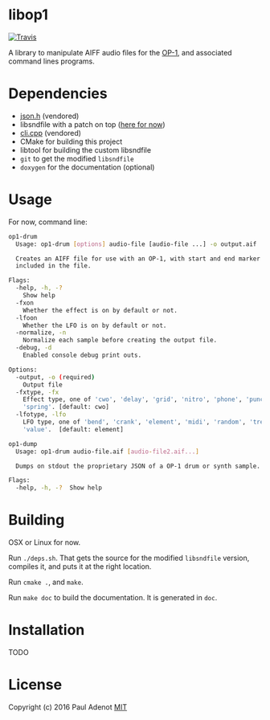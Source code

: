 # libop1

[![Travis](https://img.shields.io/travis/padenot/libop1.svg)](https://travis-ci.org/padenot/libop1)

A library to manipulate AIFF audio files for the
[OP-1](https://www.teenageengineering.com/products/op-1), and associated command
lines programs.

# Dependencies

- [json.h](https://github.com/nlohmann/json) (vendored)
- libsndfile with a patch on top ([here for now](http://github.com/padenot/libsndfile))
- [cli.cpp](https://github.com/KoltesDigital/cli.cpp) (vendored)
- CMake for building this project
- libtool for building the custom libsndfile
- `git` to get the modified `libsndfile`
- `doxygen` for the documentation (optional)

# Usage

For now, command line:

```sh
op1-drum
  Usage: op1-drum [options] audio-file [audio-file ...] -o output.aif

  Creates an AIFF file for use with an OP-1, with start and end marker
  included in the file.

Flags:
  -help, -h, -?
    Show help
  -fxon
    Whether the effect is on by default or not.
  -lfoon
    Whether the LFO is on by default or not.
  -normalize, -n
    Normalize each sample before creating the output file.
  -debug, -d
    Enabled console debug print outs.

Options:
  -output, -o (required)
    Output file
  -fxtype, -fx
    Effect type, one of 'cwo', 'delay', 'grid', 'nitro', 'phone', 'punch' or
    'spring'. [default: cwo]
  -lfotype, -lfo
    LFO type, one of 'bend', 'crank', 'element', 'midi', 'random', 'tremolo',
    'value'.  [default: element]
  ```

```sh
op1-dump
  Usage: op1-drum audio-file.aif [audio-file2.aif...]

  Dumps on stdout the proprietary JSON of a OP-1 drum or synth sample.

Flags:
  -help, -h, -?  Show help
```

# Building

OSX or Linux for now.

Run `./deps.sh`. That gets the source for the modified `libsndfile` version,
compiles it, and puts it at the right location.

Run `cmake .`, and `make`.

Run `make doc` to build the documentation. It is generated in `doc`.

# Installation

TODO

# License

Copyright (c) 2016 Paul Adenot
[MIT](https://opensource.org/licenses/MIT)

